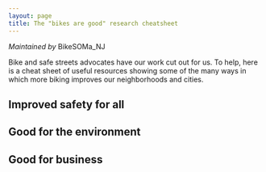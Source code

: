 ```yaml
---
layout: page
title: The "bikes are good" research cheatsheet
---
```


_Maintained by_ <a class="social-icon" href="https://instagram.com/bikesoma_nj" style="text-decoration:none"><i class="fab fa-instagram" title="Instagram"></i>BikeSOMa_NJ</a>

Bike and safe streets advocates have our work cut out for us. To help, here is a cheat sheet of useful resources showing
some of the many ways in which more biking improves our neighborhoods and cities.

## Improved safety for all

## Good for the environment

## Good for business
